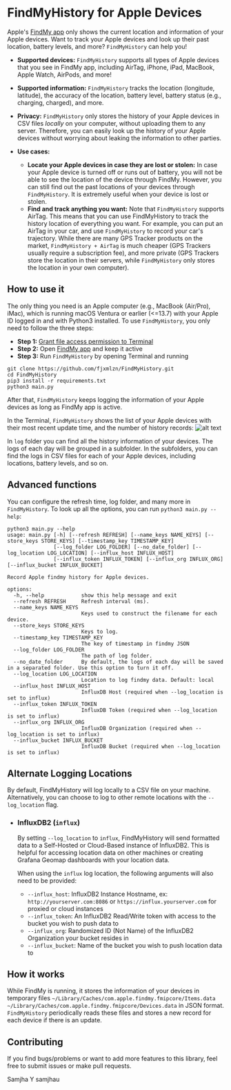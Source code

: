 # FindMyHistory for Apple Devices

Apple's [FindMy app](https://apps.apple.com/us/app/find-my/id1514844621) only shows the current location and information of your Apple devices. Want to track your Apple devices and look up their past location, battery levels, and more? `FindMyHistory` can help you!

* **Supported devices:** `FindMyHistory` supports all types of Apple devices that you see in FindMy app, including AirTag, iPhone, iPad, MacBook, Apple Watch, AirPods, and more!

* **Supported information:** `FindMyHistory` tracks the location (longitude, latitude), the accuracy of the location, battery level, battery status (e.g., charging, charged), and more.

* **Privacy:** `FindMyHistory` only stores the history of your Apple devices in CSV files *locally* on your computer, without uploading them to any server. Therefore, you can easily look up the history of your Apple devices without worrying about leaking the information to other parties. 

* **Use cases:** 
	* **Locate your Apple devices in case they are lost or stolen:** In case your Apple device is turned off or runs out of battery, you will not be able to see the location of the device through FindMy. However, you can still find out the past locations of your devices through `FindMyHistory`. It is extremely useful when your device is lost or stolen. 
	* **Find and track anything you want:** Note that `FindMyHistory` supports AirTag. This means that you can use FindMyHistory to track the history location of everything you want. For example, you can put an AirTag in your car, and use `FindMyHistory` to record your car's trajectory. While there are many GPS Tracker products on the market, `FindMyHistory + AirTag` is much cheaper (GPS Trackers usually require a subscription fee), and more private (GPS Trackers store the location in their servers, while `FindMyHistory` only stores the location in your own computer).

## How to use it

The only thing you need is an Apple computer (e.g., MacBook (Air/Pro), iMac), which is running macOS Ventura or earlier (<=13.7) with your Apple ID logged in and with Python3 installed. To use `FindMyHistory`, you only need to follow the three steps: 

* **Step 1:** [Grant file access permission to Terminal](https://osxdaily.com/2018/10/09/fix-operation-not-permitted-terminal-error-macos/) 
* **Step 2:** Open [FindMy app](https://apps.apple.com/us/app/find-my/id1514844621) and keep it active
* **Step 3:** Run `FindMyHistory` by opening Terminal and running

```
git clone https://github.com/fjxmlzn/FindMyHistory.git
cd FindMyHistory
pip3 install -r requirements.txt
python3 main.py
```

After that, `FindMyHistory` keeps logging the information of your Apple devices as long as FindMy app is active. 

In the Terminal, `FindMyHistory` shows the list of your Apple devices with their most recent update time, and the number of history records:
![alt text](figures/terminal.png)

In `log` folder you can find all the history information of your devices. The logs of each day will be grouped in a subfolder. In the subfolders, you can find the logs in CSV files for each of your Apple devices, including locations, battery levels, and so on.


## Advanced functions

You can configure the refresh time, log folder, and many more in `FindMyHistory`. To look up all the options, you can run `python3 main.py --help`:

```
python3 main.py --help
usage: main.py [-h] [--refresh REFRESH] [--name_keys NAME_KEYS] [--store_keys STORE_KEYS] [--timestamp_key TIMESTAMP_KEY]
               [--log_folder LOG_FOLDER] [--no_date_folder] [--log_location LOG_LOCATION] [--influx_host INFLUX_HOST]
               [--influx_token INFLUX_TOKEN] [--influx_org INFLUX_ORG] [--influx_bucket INFLUX_BUCKET]

Record Apple findmy history for Apple devices.

options:
  -h, --help            show this help message and exit
  --refresh REFRESH     Refresh interval (ms).
  --name_keys NAME_KEYS
                        Keys used to construct the filename for each device.
  --store_keys STORE_KEYS
                        Keys to log.
  --timestamp_key TIMESTAMP_KEY
                        The key of timestamp in findmy JSON
  --log_folder LOG_FOLDER
                        The path of log folder.
  --no_date_folder      By default, the logs of each day will be saved in a separated folder. Use this option to turn it off.
  --log_location LOG_LOCATION
                        Location to log findmy data. Default: local
  --influx_host INFLUX_HOST
                        InfluxDB Host (required when --log_location is set to influx)
  --influx_token INFLUX_TOKEN
                        InfluxDB Token (required when --log_location is set to influx)
  --influx_org INFLUX_ORG
                        InfluxDB Organization (required when --log_location is set to influx)
  --influx_bucket INFLUX_BUCKET
                        InfluxDB Bucket (required when --log_location is set to influx)
```

## Alternate Logging Locations

By default, FindMyHistory will log locally to a CSV file on your machine. Alternatively, you can choose to log to other remote locations with the `--log_location` flag.

 - ### InfluxDB2 (`influx`)

    By setting `--log_location` to `influx`, FindMyHistory will send formatted data to a Self-Hosted or Cloud-Based instance of InfluxDB2. This is helpful for accessing location data on other machines or creating Grafana Geomap dashboards with your location data.

    When using the `influx` log location, the following arguments will also need to be provided:

    - `--influx_host`: InfluxDB2 Instance Hostname, ex: `http://yourserver.com:8086` or `https://influx.yourserver.com` for proxied or cloud instances
    - `--influx_token`: An InfluxDB2 Read/Write token with access to the bucket you wish to push data to
    - `--influx_org`: Randomized ID (Not Name) of the InfluxDB2 Organization your bucket resides in
    - `--influx_bucket`: Name of the bucket you wish to push location data to
## How it works

While FindMy is running, it stores the information of your devices in temporary files `~/Library/Caches/com.apple.findmy.fmipcore/Items.data` `~/Library/Caches/com.apple.findmy.fmipcore/Devices.data` in JSON format. `FindMyHistory` periodically reads these files and stores a new record for each device if there is an update. 

## Contributing

If you find bugs/problems or want to add more features to this library, feel free to submit issues or make pull requests.

Samjha Y samjhau

